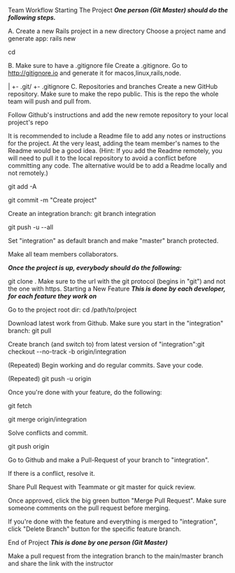 Team Workflow
Starting The Project
*******One person (Git Master) should do the following steps.*******

A. Create a new Rails project in a new directory
Choose a project name and generate app: rails new <project-name>

cd <project-name>


B. Make sure to have a .gitignore file
Create a .gitignore. Go to http://gitignore.io and generate it for macos,linux,rails,node.

<project-name>
  |
  +- .git/
  +- .gitignore
C. Repositories and branches
Create a new GitHub repository.  Make sure to make the repo public.  This is the repo the whole team will push and pull from.

Follow Github's instructions and add the new remote repository to your local project's repo

It is recommended to include a Readme file to add any notes or instructions for the project.  At the very least, adding the team member's names to the Readme would be a good idea.  (Hint: If you add the Readme remotely, you will need to pull it to the local repository to avoid a conflict before committing any code.  The alternative would be to add a Readme locally and not remotely.)

git add -A

git commit -m "Create project"

Create an integration branch: git branch integration

git push -u --all

Set "integration" as default branch and make "master" branch protected.

Make all team members collaborators.

*******Once the project is up, everybody should do the following:*******

git clone <git-project-url>. Make sure to the url with the git protocol (begins in "git") and not the one with https.
Starting a New Feature
*******This is done by each developer, for each feature they work on*******

Go to the project root dir: cd /path/to/project

Download latest work from Github. Make sure you start in the "integration" branch: git pull

Create branch (and switch to) from latest version of "integration":git checkout --no-track -b <feature-name> origin/integration

(Repeated) Begin working and do regular commits. Save your code.

(Repeated) git push -u origin <feature-name>

Once you're done with your feature, do the following:

git fetch

git merge origin/integration

Solve conflicts and commit.

git push origin <feature-name>

Go to Github and make a Pull-Request of your <feature-name> branch to "integration".

If there is a conflict, resolve it.

Share Pull Request with Teammate or git master for quick review.  

Once approved, click the big green button "Merge Pull Request".  Make sure someone comments on the pull request before merging.

If you're done with the feature and everything is merged to "integration", click "Delete Branch" button for the specific feature branch.

End of Project
*******This is done by one person (Git Master)*******

Make a pull request from the integration branch to the main/master branch and share the link with the instructor

